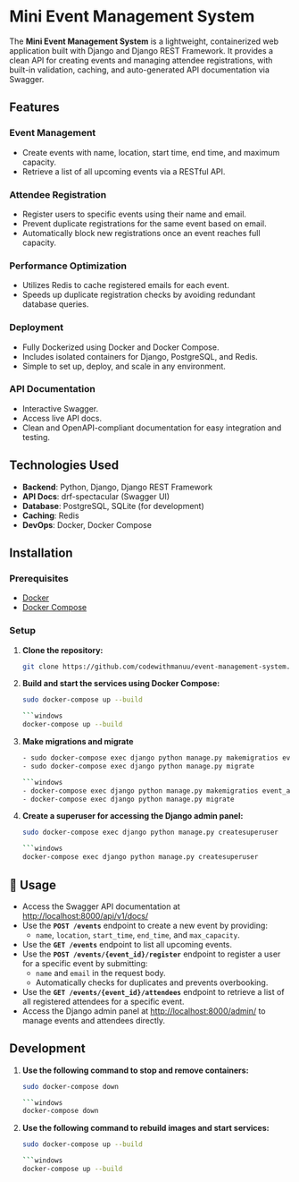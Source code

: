 # Mini Event Management System

The **Mini Event Management System** is a lightweight, containerized web application built with Django and Django REST Framework. It provides a clean API for creating events and managing attendee registrations, with built-in validation, caching, and auto-generated API documentation via Swagger.

## Features

### Event Management

- Create events with name, location, start time, end time, and maximum capacity.
- Retrieve a list of all upcoming events via a RESTful API.

### Attendee Registration

- Register users to specific events using their name and email.
- Prevent duplicate registrations for the same event based on email.
- Automatically block new registrations once an event reaches full capacity.

### Performance Optimization

- Utilizes Redis to cache registered emails for each event.
- Speeds up duplicate registration checks by avoiding redundant database queries.

### Deployment

- Fully Dockerized using Docker and Docker Compose.
- Includes isolated containers for Django, PostgreSQL, and Redis.
- Simple to set up, deploy, and scale in any environment.

### API Documentation

- Interactive Swagger.
- Access live API docs.
- Clean and OpenAPI-compliant documentation for easy integration and testing.

## Technologies Used

- **Backend**: Python, Django, Django REST Framework
- **API Docs**: drf-spectacular (Swagger UI)
- **Database**: PostgreSQL, SQLite (for development)
- **Caching**: Redis
- **DevOps**: Docker, Docker Compose


## Installation

### Prerequisites

- [Docker](https://docs.docker.com/get-docker/)
- [Docker Compose](https://docs.docker.com/compose/install/)

### Setup

1. **Clone the repository:**

   ```bash
   git clone https://github.com/codewithmanuu/event-management-system.git


2. **Build and start the services using Docker Compose:**

   ```bash
   sudo docker-compose up --build

   ```windows
   docker-compose up --build

3. **Make migrations and migrate**

   ```bash
   - sudo docker-compose exec django python manage.py makemigratios event_app
   - sudo docker-compose exec django python manage.py migrate

   ```windows
   - docker-compose exec django python manage.py makemigratios event_app
   - docker-compose exec django python manage.py migrate

3. **Create a superuser for accessing the Django admin panel:**

   ```bash
   sudo docker-compose exec django python manage.py createsuperuser

   ```windows
   docker-compose exec django python manage.py createsuperuser

## 🚀 Usage

- Access the Swagger API documentation at [http://localhost:8000/api/v1/docs/](http://localhost:8000/api/v1/docs/)
- Use the **`POST /events`** endpoint to create a new event by providing:
  - `name`, `location`, `start_time`, `end_time`, and `max_capacity`.
- Use the **`GET /events`** endpoint to list all upcoming events.
- Use the **`POST /events/{event_id}/register`** endpoint to register a user for a specific event by submitting:
  - `name` and `email` in the request body.
  - Automatically checks for duplicates and prevents overbooking.
- Use the **`GET /events/{event_id}/attendees`** endpoint to retrieve a list of all registered attendees for a specific event.
- Access the Django admin panel at [http://localhost:8000/admin/](http://localhost:8000/admin/) to manage events and attendees directly.


## Development
 
1. **Use the following command to stop and remove containers:**

   ```bash
   sudo docker-compose down

   ```windows
   docker-compose down

2. **Use the following command to rebuild images and start services:**

   ```bash
   sudo docker-compose up --build

   ```windows
   docker-compose up --build

